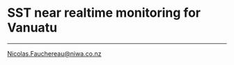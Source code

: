 # SST near realtime monitoring for Vanuatu
----

[Nicolas.Fauchereau@niwa.co.nz](mailto:Nicolas.Fauchereau@niwa.co.nz)

